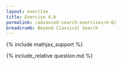 ```yaml
---
layout: exercise
title: Exercise 4.6
permalink: /advanced-search-exercises/4-6/
breadcrumb: Beyond Classical Search
---
```


{% include mathjax_support %}

<div><i class="arrow-up loader" data-chapter="advanced-search-exercises" data-exercise="ex_6" data-rating="0"></i></div>
{% include_relative question.md %}
